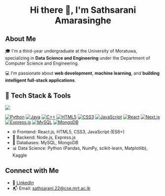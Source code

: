<h1 align="center">Hi there 👋, I'm Sathsarani Amarasinghe</h1>

## About Me

🎓 I'm a third-year undergraduate at the University of Moratuwa, specializing in **Data Science and Engineering** under the Department of Computer Science and Engineering.

💻 I'm passionate about **web development**, **machine learning**, and **building intelligent full-stack applications**.

## 🚀 Tech Stack & Tools

<img src="https://skillicons.dev/icons?i=python,java,js,html,css,react,nodejs,express,mongodb,mysql,git,vscode&theme=light" />

[![Python](https://img.shields.io/badge/Python-3.8+-3776AB?style=for-the-badge&logo=python&logoColor=white)](https://www.python.org)
[![Java](https://img.shields.io/badge/Java-Backend-007396?style=for-the-badge&logo=java&logoColor=white)](https://www.java.com)
[![C++](https://img.shields.io/badge/C++-Language-00599C?style=for-the-badge&logo=c%2B%2B&logoColor=white)](https://isocpp.org/)
[![HTML5](https://img.shields.io/badge/HTML5-Frontend-E34F26?style=for-the-badge&logo=html5&logoColor=white)](https://developer.mozilla.org/en-US/docs/Web/HTML)
[![CSS3](https://img.shields.io/badge/CSS3-Frontend-1572B6?style=for-the-badge&logo=css3&logoColor=white)](https://developer.mozilla.org/en-US/docs/Web/CSS)
[![JavaScript](https://img.shields.io/badge/JavaScript-Language-F7DF1E?style=for-the-badge&logo=javascript&logoColor=black)](https://developer.mozilla.org/en-US/docs/Web/JavaScript)
[![React](https://img.shields.io/badge/React-Frontend-61DAFB?style=for-the-badge&logo=react&logoColor=black)](https://react.dev)
[![Next.js](https://img.shields.io/badge/Next.js-Fullstack-000000?style=for-the-badge&logo=next.js&logoColor=white)](https://nextjs.org/)
[![Express.js](https://img.shields.io/badge/Express.js-Backend-000000?style=for-the-badge&logo=express&logoColor=white)](https://expressjs.com/)
[![MySQL](https://img.shields.io/badge/MySQL-Database-4479A1?style=for-the-badge&logo=mysql&logoColor=white)](https://www.mysql.com/)
[![MongoDB](https://img.shields.io/badge/MongoDB-NoSQL-47A248?style=for-the-badge&logo=mongodb&logoColor=white)](https://www.mongodb.com/)
- 🌐 Frontend: React.js, HTML5, CSS3, JavaScript (ES6+)
- 🧠 Backend: Node.js, Express.js
- 🧮 Databases: MySQL, MongoDB
- 📊 Data Science: Python (Pandas, NumPy, scikit-learn, Matplotlib), Kaggle


## Connect with Me

- 💼 [LinkedIn](www.linkedin.com/in/sathsarani-amarasinghe-ab1254319)
- 📬 Email: sathsarani.22@cse.mrt.ac.lk
